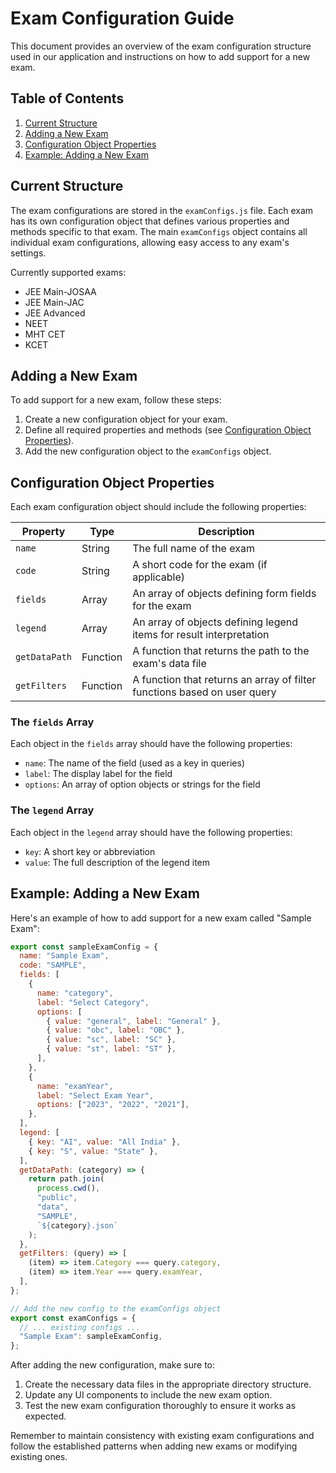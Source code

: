 # Exam Configuration Guide

This document provides an overview of the exam configuration structure used in our application and instructions on how to add support for a new exam.

## Table of Contents
1. [Current Structure](#current-structure)
2. [Adding a New Exam](#adding-a-new-exam)
3. [Configuration Object Properties](#configuration-object-properties)
4. [Example: Adding a New Exam](#example-adding-a-new-exam)

## Current Structure

The exam configurations are stored in the `examConfigs.js` file. Each exam has its own configuration object that defines various properties and methods specific to that exam. The main `examConfigs` object contains all individual exam configurations, allowing easy access to any exam's settings.

Currently supported exams:
- JEE Main-JOSAA
- JEE Main-JAC
- JEE Advanced
- NEET
- MHT CET
- KCET

## Adding a New Exam

To add support for a new exam, follow these steps:

1. Create a new configuration object for your exam.
2. Define all required properties and methods (see [Configuration Object Properties](#configuration-object-properties)).
3. Add the new configuration object to the `examConfigs` object.

## Configuration Object Properties

Each exam configuration object should include the following properties:

| Property | Type | Description |
|----------|------|-------------|
| `name` | String | The full name of the exam |
| `code` | String | A short code for the exam (if applicable) |
| `fields` | Array | An array of objects defining form fields for the exam |
| `legend` | Array | An array of objects defining legend items for result interpretation |
| `getDataPath` | Function | A function that returns the path to the exam's data file |
| `getFilters` | Function | A function that returns an array of filter functions based on user query |

### The `fields` Array

Each object in the `fields` array should have the following properties:

- `name`: The name of the field (used as a key in queries)
- `label`: The display label for the field
- `options`: An array of option objects or strings for the field

### The `legend` Array

Each object in the `legend` array should have the following properties:

- `key`: A short key or abbreviation
- `value`: The full description of the legend item

## Example: Adding a New Exam

Here's an example of how to add support for a new exam called "Sample Exam":

```javascript
export const sampleExamConfig = {
  name: "Sample Exam",
  code: "SAMPLE",
  fields: [
    {
      name: "category",
      label: "Select Category",
      options: [
        { value: "general", label: "General" },
        { value: "obc", label: "OBC" },
        { value: "sc", label: "SC" },
        { value: "st", label: "ST" },
      ],
    },
    {
      name: "examYear",
      label: "Select Exam Year",
      options: ["2023", "2022", "2021"],
    },
  ],
  legend: [
    { key: "AI", value: "All India" },
    { key: "S", value: "State" },
  ],
  getDataPath: (category) => {
    return path.join(
      process.cwd(),
      "public",
      "data",
      "SAMPLE",
      `${category}.json`
    );
  },
  getFilters: (query) => [
    (item) => item.Category === query.category,
    (item) => item.Year === query.examYear,
  ],
};

// Add the new config to the examConfigs object
export const examConfigs = {
  // ... existing configs ...
  "Sample Exam": sampleExamConfig,
};
```

After adding the new configuration, make sure to:

1. Create the necessary data files in the appropriate directory structure.
2. Update any UI components to include the new exam option.
3. Test the new exam configuration thoroughly to ensure it works as expected.

Remember to maintain consistency with existing exam configurations and follow the established patterns when adding new exams or modifying existing ones.
